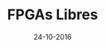 ---
title: FPGAs Libres
speaker: Juan González Gómez (Obijuan)
bio: Apasionado de la robótica y el conocimiento libre, campos en los que es conocido como Obijuan. Juan, es Ingeniero de Telecomunicaciones por la Universidad Politécnica de Madrid y Doctor en robótica por la Universidad Autónoma de Madrid. Es un “Maker” por vocación, impulsor de la comunidad Clone Wars, la comunidad de referencia de los makers españoles creada dentro de la comunidad RepRap, y que utiliza las impresoras 3D desde el 2009 para materializar sus diseños y divulgarlos en la comunidad. Su gran pasión es crear nuevos diseños de robots imprimibles y compartirlos con todo el mundo. Es un firme defensor del movimiento de software libre y de los nuevos ecosistemas que están apareciendo&#58; el hardware libre y la cultura libre. Su convicción es que compartir es la clave para avanzar
date: 24-10-2016
time: 16:00-17:00
link:  https://github.com/Obijuan
description: Por primera vez en 30 años, se dispone de herramientas libres para cerrar el ciclo completo de diseño con FPGAs, desde el verilog hasta la generación del bitstream. Esto nos aproxima a la idea de poder tener nuestros propios chips libres. En esta charla primero se introducen las FPGAs y el proyecto Icestorm, y luego se muestran las herramientas apio, apio-ide y icestudio que permiten trabajar con las FPGAs libres de Lattice, de la familia ICE40. Se muestran las alternativas que hay de tarjetas entrenadoras con FPGAs libres y se hace hincapié en la Icezum Alhambra&#58; una tarjeta con FPGA compatible con Arduino diseñada en Pinos del Valle, Granada.
keyword: fpgas
---